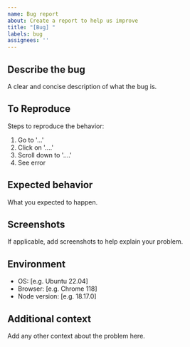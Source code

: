 ```yaml
---
name: Bug report
about: Create a report to help us improve
title: "[Bug] "
labels: bug
assignees: ''
---
```


## Describe the bug

A clear and concise description of what the bug is.

## To Reproduce

Steps to reproduce the behavior:
1. Go to '...'
2. Click on '....'
3. Scroll down to '....'
4. See error

## Expected behavior

What you expected to happen.

## Screenshots

If applicable, add screenshots to help explain your problem.

## Environment

- OS: [e.g. Ubuntu 22.04]
- Browser: [e.g. Chrome 118]
- Node version: [e.g. 18.17.0]

## Additional context

Add any other context about the problem here.
